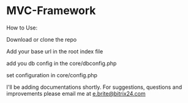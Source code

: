 # MVC-Framework

How to Use:

Download or clone the repo

Add your base url in the root index file

add you db config in the core/dbconfig.php

set configuration in core/config.php

I'll be adding documentations shortly. For suggestions, questions and improvements please email me at e.brite@bitrix24.com